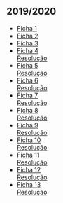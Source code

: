 ## 2019/2020
* [Ficha 1](f1-1920.pdf)
* [Ficha 2](f2-1920.pdf)
* [Ficha 3](f3-1920.pdf)
* [Ficha 4](f4-1920.pdf)
<br> [Resolução](f4-1920-res.pdf)
* [Ficha 5](f5-1920.pdf)
<br> [Resolução](f5-1920-res.pdf)
* [Ficha 6](f6-1920.pdf)
<br> [Resolução](f6-1920-res.pdf)
* [Ficha 7](f7-1920.pdf)
<br> [Resolução](f7-1920-res.pdf)
* [Ficha 8](f8-1920.pdf)
<br> [Resolução](f8-1920-res.pdf)
* [Ficha 9](f9-1920.pdf)
<br> [Resolução](f9-1920-res.pdf)
* [Ficha 10](f10-1920.pdf)
<br> [Resolução](f10-1920-res.pdf)
* [Ficha 11](f11-1920.pdf)
<br> [Resolução](f11-1920-res.pdf)
* [Ficha 12](f12-1920.pdf)
<br> [Resolução](f12-1920-res.pdf)
* [Ficha 13](f13-1920.pdf)
<br> [Resolução](f13-1920-res.pdf)
